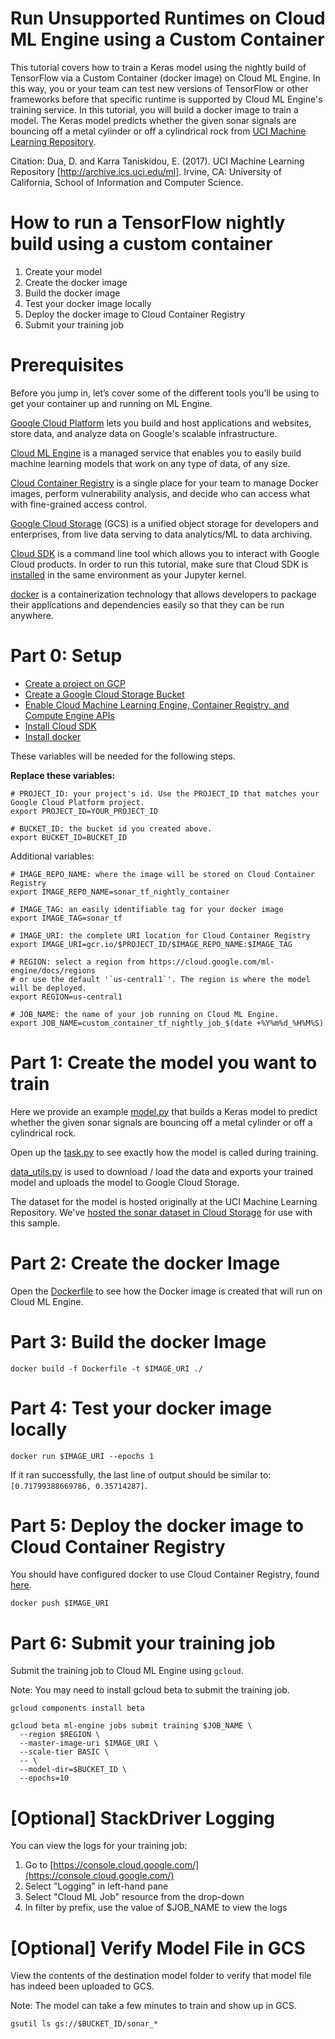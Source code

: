 # Run Unsupported Runtimes on Cloud ML Engine using a Custom Container
This tutorial covers how to train a Keras model using the nightly build of TensorFlow via a Custom
Container (docker image) on Cloud ML Engine. In this way, you or your team can test new versions
of TensorFlow or other frameworks before that specific runtime is supported by Cloud ML Engine's
training service. In this tutorial, you will build a docker image to train a model. The Keras
model predicts whether the given sonar signals are bouncing off a metal cylinder or off a
cylindrical rock from
[UCI Machine Learning Repository](https://archive.ics.uci.edu/ml/datasets/Connectionist+Bench+%28Sonar%2C+Mines+vs.+Rocks%29).

Citation: Dua, D. and Karra Taniskidou, E. (2017). UCI Machine Learning Repository
[http://archive.ics.uci.edu/ml]. Irvine, CA: University of California, School of Information and
Computer Science.

# How to run a TensorFlow nightly build using a custom container
1. Create your model
1. Create the docker image
1. Build the docker image
1. Test your docker image locally
1. Deploy the docker image to Cloud Container Registry
1. Submit your training job

# Prerequisites
Before you jump in, let’s cover some of the different tools you’ll be using to get your container
up and running on ML Engine.

[Google Cloud Platform](https://cloud.google.com/) lets you build and host applications and
websites, store data, and analyze data on Google's scalable infrastructure.

[Cloud ML Engine](https://cloud.google.com/ml-engine/) is a managed service that enables you to
easily build machine learning models that work on any type of data, of any size.

[Cloud Container Registry](https://cloud.google.com/container-registry/) is a single place for
your team to manage Docker images, perform vulnerability analysis, and decide who can access what
with fine-grained access control.

[Google Cloud Storage](https://cloud.google.com/storage/) (GCS) is a unified object storage for
developers and enterprises, from live data serving to data analytics/ML to data archiving.

[Cloud SDK](https://cloud.google.com/sdk/) is a command line tool which allows you to interact
with Google Cloud products. In order to run this tutorial, make sure that Cloud SDK is
[installed](https://cloud.google.com/sdk/downloads) in the same environment as your Jupyter kernel.

[docker](https://www.docker.com/) is a containerization technology that allows developers to
package their applications and dependencies easily so that they can be run anywhere.

# Part 0: Setup
* [Create a project on GCP](https://cloud.google.com/resource-manager/docs/creating-managing-projects)
* [Create a Google Cloud Storage Bucket](https://cloud.google.com/storage/docs/quickstart-console)
* [Enable Cloud Machine Learning Engine, Container Registry, and Compute Engine APIs](https://console.cloud.google.com/flows/enableapi?apiid=ml.googleapis.com,compute_component,containerregistry.googleapis.com)
* [Install Cloud SDK](https://cloud.google.com/sdk/downloads)
* [Install docker](https://docs.docker.com/install/)

These variables will be needed for the following steps.

**Replace these variables:**
```
# PROJECT_ID: your project's id. Use the PROJECT_ID that matches your Google Cloud Platform project.
export PROJECT_ID=YOUR_PROJECT_ID

# BUCKET_ID: the bucket id you created above.
export BUCKET_ID=BUCKET_ID
```

Additional variables:
```
# IMAGE_REPO_NAME: where the image will be stored on Cloud Container Registry
export IMAGE_REPO_NAME=sonar_tf_nightly_container

# IMAGE_TAG: an easily identifiable tag for your docker image
export IMAGE_TAG=sonar_tf

# IMAGE_URI: the complete URI location for Cloud Container Registry
export IMAGE_URI=gcr.io/$PROJECT_ID/$IMAGE_REPO_NAME:$IMAGE_TAG

# REGION: select a region from https://cloud.google.com/ml-engine/docs/regions
# or use the default '`us-central1`'. The region is where the model will be deployed.
export REGION=us-central1

# JOB_NAME: the name of your job running on Cloud ML Engine.
export JOB_NAME=custom_container_tf_nightly_job_$(date +%Y%m%d_%H%M%S)
```

# Part 1: Create the model you want to train
Here we provide an example [model.py](model.py) that builds a Keras model to predict whether the
given sonar signals are bouncing off a metal cylinder or off a cylindrical rock.

Open up the [task.py](task.py) to see exactly how the model is called during
training.

[data_utils.py](data_utils.py) is used to download / load the data
and exports your trained model and uploads the model to Google Cloud Storage.

The dataset for the model is hosted originally at the UCI Machine Learning Repository. We've 
[hosted the sonar dataset in Cloud Storage](https://storage.cloud.google.com/cloud-samples-data/ml-engine/sonar/sonar.all-data?organizationId=433637338589&_ga=2.163217084.-1279615720.1534888758)
for use with this sample.

# Part 2: Create the docker Image
Open the [Dockerfile](Dockerfile) to see how the Docker image is created that will run on Cloud
ML Engine.

# Part 3: Build the docker Image
```
docker build -f Dockerfile -t $IMAGE_URI ./
```

# Part 4: Test your docker image locally
```
docker run $IMAGE_URI --epochs 1
```

If it ran successfully, the last line of output should be similar to: `[0.71799388669786, 0.35714287]`.

# Part 5: Deploy the docker image to Cloud Container Registry
You should have configured docker to use Cloud Container Registry, found
[here](https://cloud.google.com/container-registry/docs/pushing-and-pulling).
```
docker push $IMAGE_URI
```

# Part 6: Submit your training job
Submit the training job to Cloud ML Engine using `gcloud`.

Note: You may need to install gcloud beta to submit the training job.
```
gcloud components install beta
```
```
gcloud beta ml-engine jobs submit training $JOB_NAME \
  --region $REGION \
  --master-image-uri $IMAGE_URI \
  --scale-tier BASIC \
  -- \
  --model-dir=$BUCKET_ID \
  --epochs=10
```

# [Optional] StackDriver Logging
You can view the logs for your training job:

1. Go to [https://console.cloud.google.com/](https://console.cloud.google.com/)
1. Select "Logging" in left-hand pane
1. Select "Cloud ML Job" resource from the drop-down
1. In filter by prefix, use the value of $JOB_NAME to view the logs

# [Optional] Verify Model File in GCS
View the contents of the destination model folder to verify that model file has indeed been
uploaded to GCS.

Note: The model can take a few minutes to train and show up in GCS.
```
gsutil ls gs://$BUCKET_ID/sonar_*
```
